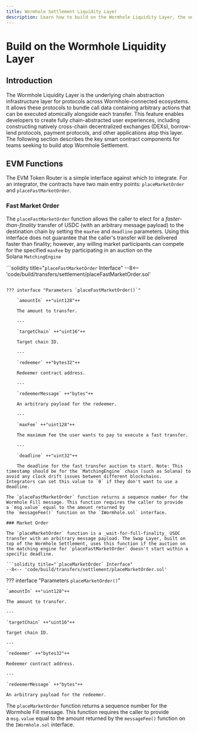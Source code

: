 ```yaml
---
title: Wormhole Settlement Liquidity Layer
description: Learn how to build on the Wormhole Liquidity Layer, the underlying chain abstraction infrastructure layer for protocols across Wormhole-connected ecosystems.
---
```


# Build on the Wormhole Liquidity Layer

## Introduction

The Wormhole Liquidity Layer is the underlying chain abstraction infrastructure layer for protocols across Wormhole-connected ecosystems. It allows these protocols to bundle call data containing arbitrary actions that can be executed atomically alongside each transfer. This feature enables developers to create fully chain-abstracted user experiences, including constructing natively cross-chain decentralized exchanges (DEXs), borrow-lend protocols, payment protocols, and other applications atop this layer. The following section describes the key smart contract components for teams seeking to build atop Wormhole Settlement.

## EVM Functions

The EVM Token Router is a simple interface against which to integrate. For an integrator, the contracts have two main entry points: `placeMarketOrder` and `placeFastMarketOrder`.

### Fast Market Order

The `placeFastMarketOrder` function allows the caller to elect for a _faster-than-finality_ transfer of USDC (with an arbitrary message payload) to the destination chain by setting the `maxFee` and `deadline` parameters. Using this interface does not guarantee that the caller's transfer will be delivered faster than finality; however, any willing market participants can compete for the specified `maxFee` by participating in an auction on the Solana `MatchingEngine`

```solidity title="`placeFastMarketOrder` Interface"
--8<-- 'code/build/transfers/settlement/placeFastMarketOrder.sol'
```

??? interface "Parameters `placeFastMarketOrder()`"

    `amountIn` ++"uint128"++

    The amount to transfer.

    ---

    `targetChain` ++"uint16"++

    Target chain ID.

    ---

    `redeemer` ++"bytes32"++

    Redeemer contract address.

    ---

    `redeemerMessage` ++"bytes"++

    An arbitrary payload for the redeemer.

    ---

    `maxFee` ++"uint128"++

    The maximum fee the user wants to pay to execute a fast transfer.

    ---

    `deadline` ++"uint32"++

    The deadline for the fast transfer auction to start. Note: This timestamp should be for the `MatchingEngine` chain (such as Solana) to avoid any clock drift issues between different blockchains. Integrators can set this value to `0` if they don't want to use a deadline.

The `placeFastMarketOrder` function returns a sequence number for the Wormhole Fill message. This function requires the caller to provide a `msg.value` equal to the amount returned by the `messageFee()` function on the `IWormhole.sol` interface.

### Market Order

The `placeMarketOrder` function is a _wait-for-full-finality_ USDC transfer with an arbitrary message payload. The Swap Layer, built on top of the Wormhole Settlement, uses this function if the auction on the matching engine for `placeFastMarketOrder` doesn't start within a specific deadline.

```solidity title="`placeMarketOrder` Interface"
--8<-- 'code/build/transfers/settlement/placeMarketOrder.sol'
```

??? interface "Parameters `placeMarketOrder()`"

    `amountIn` ++"uint128"++

    The amount to transfer.

    ---

    `targetChain` ++"uint16"++

    Target chain ID.

    ---

    `redeemer` ++"bytes32"++

    Redeemer contract address.

    ---

    `redeemerMessage` ++"bytes"++

    An arbitrary payload for the redeemer.

The `placeMarketOrder` function returns a sequence number for the Wormhole Fill message. This function requires the caller to provide a `msg.value` equal to the amount returned by the `messageFee()` function on the `IWormhole.sol` interface.
